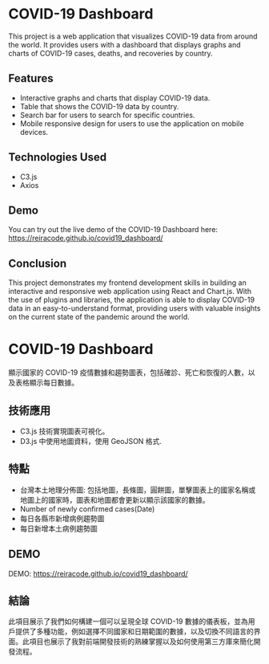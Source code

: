 # COVID-19 Dashboard

This project is a web application that visualizes COVID-19 data from around the world. It provides users with a dashboard that displays graphs and charts of COVID-19 cases, deaths, and recoveries by country.

## Features

- Interactive graphs and charts that display COVID-19 data.
- Table that shows the COVID-19 data by country.
- Search bar for users to search for specific countries.
- Mobile responsive design for users to use the application on mobile devices.

## Technologies Used
- C3.js
- Axios


## Demo

You can try out the live demo of the COVID-19 Dashboard here: https://reiracode.github.io/covid19_dashboard/

## Conclusion

This project demonstrates my frontend development skills in building an interactive and responsive web application using React and Chart.js. With the use of plugins and libraries, the application is able to display COVID-19 data in an easy-to-understand format, providing users with valuable insights on the current state of the pandemic around the world.



# COVID-19 Dashboard

顯示國家的 COVID-19 疫情數據和趨勢圖表，包括確診、死亡和恢復的人數，以及表格顯示每日數據。

## 技術應用

- C3.js 技術實現圖表可視化。
- D3.js 中使用地圖資料，使用 GeoJSON 格式. 

## 特點

- 台灣本土地理分佈圖: 包括地圖，長條圖，圓餅圖，單擊圖表上的國家名稱或地圖上的國家時，圖表和地圖都會更新以顯示該國家的數據。
- Number of newly confirmed cases(Date)
- 每日各縣市新增病例趨勢圖
- 每日新增本土病例趨勢圖




## DEMO
DEMO: https://reiracode.github.io/covid19_dashboard/

## 結論
此項目展示了我們如何構建一個可以呈現全球 COVID-19 數據的儀表板，並為用戶提供了多種功能，例如選擇不同國家和日期範圍的數據，以及切換不同語言的界面。此項目也展示了我對前端開發技術的熟練掌握以及如何使用第三方庫來簡化開發流程。




